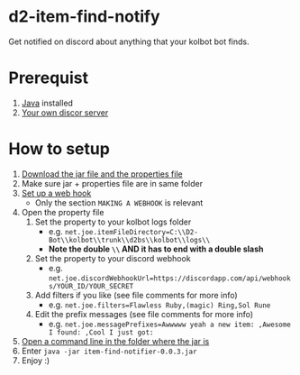 # d2-item-find-notify

Get notified on discord about anything that your kolbot bot finds.

# Prerequist
1. [Java](https://java.com/de/download/) installed
1. [Your own discor server](https://support.discordapp.com/hc/en-us/articles/204849977-How-do-I-create-a-server-)


# How to setup
1. [Download the jar file and the properties file](https://github.com/jKi-joe/d2-item-find-notify/releases/latest)
1. Make sure jar + properties file are in same folder
1. [Set up a web hook](https://support.discordapp.com/hc/en-us/articles/228383668-Intro-to-Webhooks)
    * Only the section `MAKING A WEBHOOK` is relevant
1. Open the property file
    1. Set the property to your kolbot logs folder
         * e.g. `net.joe.itemFileDirectory=C:\\D2-Bot\\kolbot\\trunk\\d2bs\\kolbot\\logs\\`
         * **Note the double `\\` AND it has to end with a double slash**
    1. Set the property to your discord webhook
         * e.g. `net.joe.discordWebhookUrl=https://discordapp.com/api/webhooks/YOUR_ID/YOUR_SECRET`
    1. Add filters if you like (see file comments for more info)
         * e.g. `net.joe.filters=Flawless Ruby,(magic) Ring,Sol Rune`
    1. Edit the prefix messages (see file comments for more info)
         * e.g. `net.joe.messagePrefixes=Awwwww yeah a new item: ,Awesome I found: ,Cool I just got: `
1. [Open a command line in the folder where the jar is](https://www.howtogeek.com/howto/windows-vista/stupid-geek-tricks-open-a-command-prompt-from-the-desktop-right-click-menu/)
1. Enter `java -jar item-find-notifier-0.0.3.jar`
1. Enjoy :)
